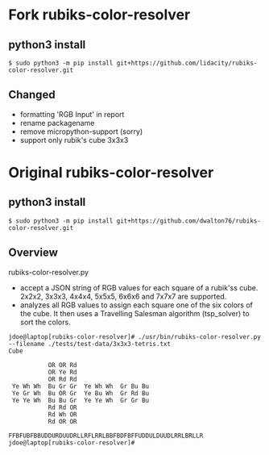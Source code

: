 # Fork rubiks-color-resolver

## python3 install
```
$ sudo python3 -m pip install git+https://github.com/lidacity/rubiks-color-resolver.git
```

## Changed
- formatting 'RGB Input' in report
- rename packagename
- remove micropython-support (sorry)
- support only rubik's cube 3x3x3



# Original rubiks-color-resolver

## python3 install
```
$ sudo python3 -m pip install git+https://github.com/dwalton76/rubiks-color-resolver.git
```

## Overview
rubiks-color-resolver.py
- accept a JSON string of RGB values for each square of a rubik'ss cube. 2x2x2, 3x3x3, 4x4x4, 5x5x5, 6x6x6 and 7x7x7 are supported.
- analyzes all RGB values to assign each square one of the six colors of the cube. It then uses a Travelling Salesman algorithm (tsp_solver) to sort the colors.

```
jdoe@laptop[rubiks-color-resolver]# ./usr/bin/rubiks-color-resolver.py --filename ./tests/test-data/3x3x3-tetris.txt
Cube

           OR OR Rd
           OR Ye Rd
           OR Rd Rd
 Ye Wh Wh  Bu Gr Gr  Ye Wh Wh  Gr Bu Bu
 Ye Gr Wh  Bu OR Gr  Ye Bu Wh  Gr Rd Bu
 Ye Ye Wh  Bu Bu Gr  Ye Ye Wh  Gr Gr Bu
           Rd Rd OR
           Rd Wh OR
           Rd OR OR

FFBFUBFBBUDDURDUUDRLLRFLRRLBBFBDFBFFUDDULDUUDLRRLBRLLR
jdoe@laptop[rubiks-color-resolver]#
```
